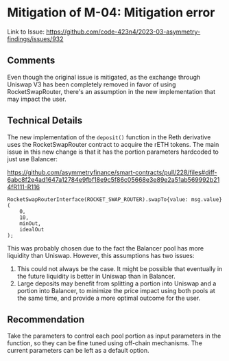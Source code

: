 # Mitigation of M-04: Mitigation error

Link to Issue: https://github.com/code-423n4/2023-03-asymmetry-findings/issues/932

## Comments

Even though the original issue is mitigated, as the exchange through Uniswap V3 has been completely removed in favor of using RocketSwapRouter, there's an assumption in the new implementation that may impact the user.

## Technical Details

The new implementation of the `deposit()` function in the Reth derivative uses the RocketSwapRouter contract to acquire the rETH tokens. The main issue in this new change is that it has the portion parameters hardcoded to just use Balancer:

https://github.com/asymmetryfinance/smart-contracts/pull/228/files#diff-6abc8f2e4ad1647a12784e9fbf18e9c5f86c05668e3e89e2a51ab569992b214fR111-R116

```solidity
RocketSwapRouterInterface(ROCKET_SWAP_ROUTER).swapTo{value: msg.value}(
    0,
    10,
    minOut,
    idealOut
);
```

This was probably chosen due to the fact the Balancer pool has more liquidity than Uniswap. However, this assumptions has two issues:

1. This could not always be the case. It might be possible that eventually in the future liquidity is better in Uniswap than in Balancer.
2. Large deposits may benefit from splitting a portion into Uniswap and a portion into Balancer, to minimize the price impact using both pools at the same time, and provide a more optimal outcome for the user. 

## Recommendation

Take the parameters to control each pool portion as input parameters in the function, so they can be fine tuned using off-chain mechanisms. The current parameters can be left as a default option.
